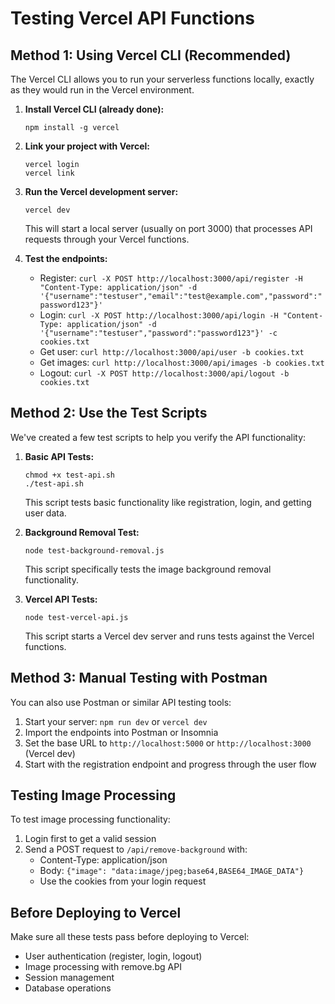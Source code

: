 # Testing Vercel API Functions

## Method 1: Using Vercel CLI (Recommended)

The Vercel CLI allows you to run your serverless functions locally, exactly as they would run in the Vercel environment.

1. **Install Vercel CLI (already done):**
   ```
   npm install -g vercel
   ```

2. **Link your project with Vercel:**
   ```
   vercel login
   vercel link
   ```

3. **Run the Vercel development server:**
   ```
   vercel dev
   ```
   This will start a local server (usually on port 3000) that processes API requests through your Vercel functions.

4. **Test the endpoints:**
   - Register: `curl -X POST http://localhost:3000/api/register -H "Content-Type: application/json" -d '{"username":"testuser","email":"test@example.com","password":"password123"}'`
   - Login: `curl -X POST http://localhost:3000/api/login -H "Content-Type: application/json" -d '{"username":"testuser","password":"password123"}' -c cookies.txt`
   - Get user: `curl http://localhost:3000/api/user -b cookies.txt`
   - Get images: `curl http://localhost:3000/api/images -b cookies.txt`
   - Logout: `curl -X POST http://localhost:3000/api/logout -b cookies.txt`

## Method 2: Use the Test Scripts

We've created a few test scripts to help you verify the API functionality:

1. **Basic API Tests:**
   ```
   chmod +x test-api.sh
   ./test-api.sh
   ```
   This script tests basic functionality like registration, login, and getting user data.

2. **Background Removal Test:**
   ```
   node test-background-removal.js
   ```
   This script specifically tests the image background removal functionality.

3. **Vercel API Tests:**
   ```
   node test-vercel-api.js
   ```
   This script starts a Vercel dev server and runs tests against the Vercel functions.

## Method 3: Manual Testing with Postman

You can also use Postman or similar API testing tools:

1. Start your server: `npm run dev` or `vercel dev`
2. Import the endpoints into Postman or Insomnia
3. Set the base URL to `http://localhost:5000` or `http://localhost:3000` (Vercel dev)
4. Start with the registration endpoint and progress through the user flow

## Testing Image Processing

To test image processing functionality:

1. Login first to get a valid session
2. Send a POST request to `/api/remove-background` with:
   - Content-Type: application/json
   - Body: `{"image": "data:image/jpeg;base64,BASE64_IMAGE_DATA"}`
   - Use the cookies from your login request

## Before Deploying to Vercel

Make sure all these tests pass before deploying to Vercel:

- User authentication (register, login, logout)
- Image processing with remove.bg API
- Session management
- Database operations